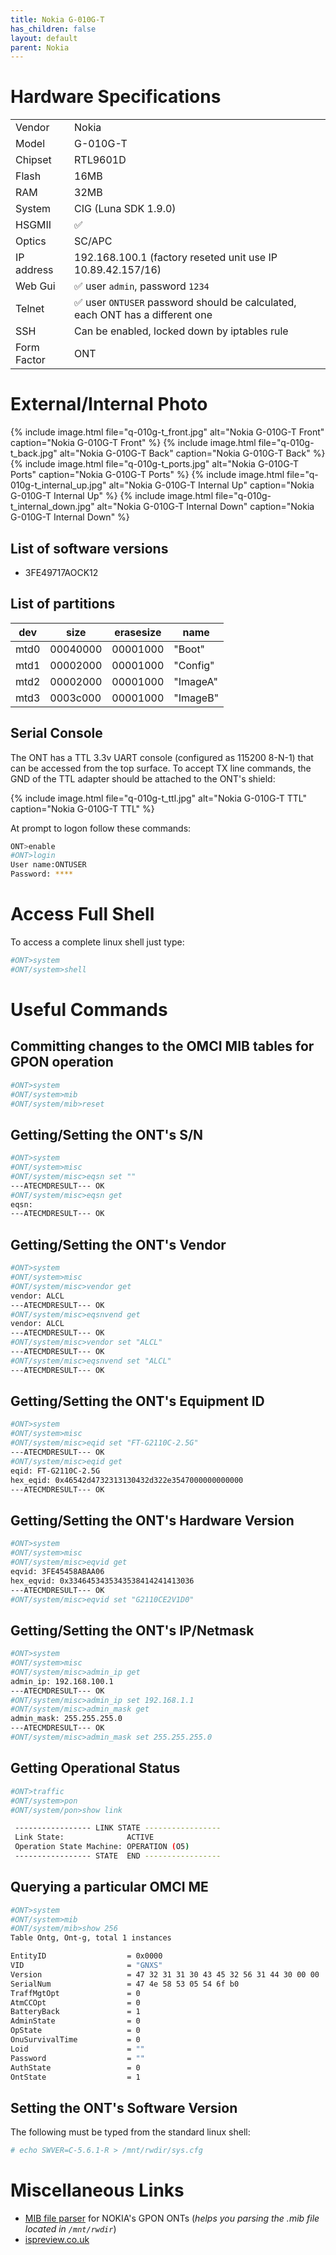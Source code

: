 ```yaml
---
title: Nokia G-010G-T
has_children: false
layout: default
parent: Nokia
---
```


# Hardware Specifications

|             |          |
| ----------- | -------- |
| Vendor      | Nokia    |
| Model       | G-010G-T |
| Chipset     | RTL9601D |
| Flash       | 16MB     |
| RAM         | 32MB     |
| System      | CIG (Luna SDK 1.9.0) |
| HSGMII      | ✅       |
| Optics      | SC/APC   |
| IP address  | 192.168.100.1  (factory reseted unit use IP 10.89.42.157/16) |
| Web Gui     | ✅ user `admin`, password `1234`      |
| Telnet      | ✅ user `ONTUSER` password should be calculated, each ONT has a different one |
| SSH         | Can be enabled, locked down by iptables rule |
| Form Factor | ONT      |

# External/Internal Photo

{% include image.html file="q-010g-t_front.jpg"  alt="Nokia G-010G-T Front" caption="Nokia G-010G-T Front" %}
{% include image.html file="q-010g-t_back.jpg"  alt="Nokia G-010G-T Back" caption="Nokia G-010G-T Back" %}
{% include image.html file="q-010g-t_ports.jpg"  alt="Nokia G-010G-T Ports" caption="Nokia G-010G-T Ports" %}
{% include image.html file="q-010g-t_internal_up.jpg"  alt="Nokia G-010G-T Internal Up" caption="Nokia G-010G-T Internal Up" %}
{% include image.html file="q-010g-t_internal_down.jpg"  alt="Nokia G-010G-T Internal Down" caption="Nokia G-010G-T Internal Down" %}

## List of software versions
- 3FE49717AOCK12 

## List of partitions

| dev   | size     | erasesize | name            |
| ----- | -------- | --------- | --------------- |
| mtd0  | 00040000 | 00001000  | "Boot"          |
| mtd1  | 00002000 | 00001000  | "Config"        |
| mtd2  | 00002000 | 00001000  | "ImageA"        |
| mtd3  | 0003c000 | 00001000  | "ImageB"        |

## Serial Console

The ONT has a TTL 3.3v UART console (configured as 115200 8-N-1) that can be accessed from the top surface. To accept TX line commands, the GND of the TTL adapter should be attached to the ONT's shield:

{% include image.html file="q-010g-t_ttl.jpg"  alt="Nokia G-010G-T TTL" caption="Nokia G-010G-T TTL" %}

At prompt to logon follow these commands:

```sh
ONT>enable
#ONT>login
User name:ONTUSER
Password: ****
```

# Access Full Shell

To access a complete linux shell just type:
```sh
#ONT>system
#ONT/system>shell
```

# Useful Commands

## Committing changes to the OMCI MIB tables for GPON operation
```sh
#ONT>system
#ONT/system>mib
#ONT/system/mib>reset
```

## Getting/Setting the ONT's S/N
```sh
#ONT>system
#ONT/system>misc
#ONT/system/misc>eqsn set ""
---ATECMDRESULT--- OK
#ONT/system/misc>eqsn get
eqsn: 
---ATECMDRESULT--- OK
```

## Getting/Setting the ONT's Vendor
```sh
#ONT>system
#ONT/system>misc
#ONT/system/misc>vendor get
vendor: ALCL
---ATECMDRESULT--- OK
#ONT/system/misc>eqsnvend get
vendor: ALCL
---ATECMDRESULT--- OK
#ONT/system/misc>vendor set "ALCL"
---ATECMDRESULT--- OK
#ONT/system/misc>eqsnvend set "ALCL"
---ATECMDRESULT--- OK

```

## Getting/Setting the ONT's Equipment ID
```sh
#ONT>system
#ONT/system>misc
#ONT/system/misc>eqid set "FT-G2110C-2.5G"
---ATECMDRESULT--- OK
#ONT/system/misc>eqid get
eqid: FT-G2110C-2.5G
hex_eqid: 0x46542d4732313130432d322e3547000000000000
---ATECMDRESULT--- OK
```

## Getting/Setting the ONT's Hardware Version
```sh
#ONT>system
#ONT/system>misc
#ONT/system/misc>eqvid get
eqvid: 3FE45458ABAA06
hex_eqvid: 0x3346453435343538414241413036
---ATECMDRESULT--- OK
#ONT/system/misc>eqvid set "G2110CE2V1D0"
```

## Getting/Setting the ONT's IP/Netmask
```sh
#ONT>system
#ONT/system>misc
#ONT/system/misc>admin_ip get
admin_ip: 192.168.100.1
---ATECMDRESULT--- OK
#ONT/system/misc>admin_ip set 192.168.1.1
#ONT/system/misc>admin_mask get
admin_mask: 255.255.255.0
---ATECMDRESULT--- OK
#ONT/system/misc>admin_mask set 255.255.255.0
```

## Getting Operational Status 
```sh
#ONT>traffic
#ONT/system>pon
#ONT/system/pon>show link

 ----------------- LINK STATE -----------------
 Link State:              ACTIVE
 Operation State Machine: OPERATION (O5)
 ----------------- STATE  END -----------------
```

## Querying a particular OMCI ME
```sh
#ONT>system
#ONT/system>mib
#ONT/system/mib>show 256
Table Ontg, Ont-g, total 1 instances

EntityID                  = 0x0000
VID                       = "GNXS"
Version                   = 47 32 31 31 30 43 45 32 56 31 44 30 00 00
SerialNum                 = 47 4e 58 53 05 54 6f b0
TraffMgtOpt               = 0
AtmCCOpt                  = 0
BatteryBack               = 1
AdminState                = 0
OpState                   = 0
OnuSurvivalTime           = 0
Loid                      = ""
Password                  = ""
AuthState                 = 0
OntState                  = 1
```

## Setting the ONT's Software Version
The following must be typed from the standard linux shell:
```sh
# echo SWVER=C-5.6.1-R > /mnt/rwdir/sys.cfg
```

# Miscellaneous Links
- [MIB file parser](https://github.com/nanomad/nokia-ont-mib-parser)  for NOKIA's GPON ONTs (*helps you parsing the .mib file located in `/mnt/rwdir`*)
- [ispreview.co.uk](https://www.ispreview.co.uk/index.php/2022/09/pictured-openreachs-future-2-5gbps-ont-for-fttp-broadband.html)
